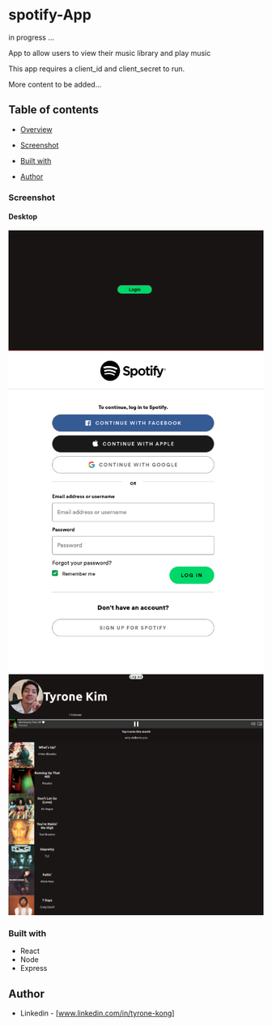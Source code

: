 # spotify-App

in progress ...

App to allow users to view their music library and play music

This app requires a client_id and client_secret to run.



More content to be added...

## Table of contents

- [Overview](#overview)

- [Screenshot](#screenshot)

- [Built with](#built-with)
 
- [Author](#author)




### Screenshot

#### Desktop

![](./images/spotifyapp1.png)
![](./images/spotifyapp2.png)
![](./images/spotifyapp4.png)






### Built with

- React
- Node
- Express




## Author

- Linkedin - [www.linkedin.com/in/tyrone-kong]
